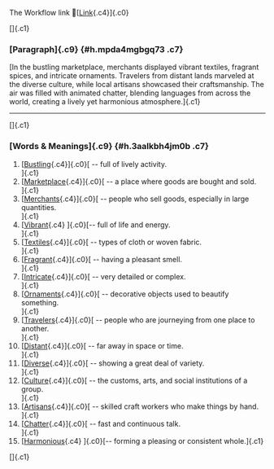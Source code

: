 The Workflow link
👏[[Link](https://www.google.com/url?q=http://www.google.com&sa=D&source=editors&ust=1756027500118232&usg=AOvVaw21w6fj-2g3wgEMcHEWmbm_){.c4}]{.c0}

[]{.c1}

### [Paragraph]{.c9} {#h.mpda4mgbgq73 .c7}

[In the bustling marketplace, merchants displayed vibrant textiles,
fragrant spices, and intricate ornaments. Travelers from distant lands
marveled at the diverse culture, while local artisans showcased their
craftsmanship. The air was filled with animated chatter, blending
languages from across the world, creating a lively yet harmonious
atmosphere.]{.c1}

------------------------------------------------------------------------

[]{.c1}

### [Words & Meanings]{.c9} {#h.3aalkbh4jm0b .c7}

1.  [[Bustling](https://www.google.com/url?q=http://www.google.com&sa=D&source=editors&ust=1756027500118950&usg=AOvVaw3Hmgrn3heNDesRqXdfKpbY){.c4}]{.c0}[ --
    full of lively activity.\
    ]{.c1}
2.  [[Marketplace](https://www.google.com/url?q=http://www.google.com&sa=D&source=editors&ust=1756027500119081&usg=AOvVaw0iX39tDE87PDsqjXuF6Pye){.c4}]{.c0}[ --
    a place where goods are bought and sold.\
    ]{.c1}
3.  [[Merchants](https://www.google.com/url?q=http://www.google.com&sa=D&source=editors&ust=1756027500119230&usg=AOvVaw1rMpl6prd0jbQp5xC61_8c){.c4}]{.c0}[ --
    people who sell goods, especially in large quantities.\
    ]{.c1}
4.  [[Vibrant](https://www.google.com/url?q=http://www.google.com&sa=D&source=editors&ust=1756027500119361&usg=AOvVaw35sHyzrx8bNMUiX9xTJPni){.c4}
    ]{.c0}[-- full of life and energy.\
    ]{.c1}
5.  [[Textiles](https://www.google.com/url?q=http://www.google.com&sa=D&source=editors&ust=1756027500119465&usg=AOvVaw3ujQc1H-tuOUeiL6P28aMW){.c4}]{.c0}[ --
    types of cloth or woven fabric.\
    ]{.c1}
6.  [[Fragrant](https://www.google.com/url?q=http://www.google.com&sa=D&source=editors&ust=1756027500119593&usg=AOvVaw3uRgNF98CLICXEWB1EXnYu){.c4}]{.c0}[ --
    having a pleasant smell.\
    ]{.c1}
7.  [[Intricate](https://www.google.com/url?q=http://www.google.com&sa=D&source=editors&ust=1756027500119721&usg=AOvVaw0LQKwA98VQAAjk38vTr53m){.c4}]{.c0}[ --
    very detailed or complex.\
    ]{.c1}
8.  [[Ornaments](https://www.google.com/url?q=http://www.google.com&sa=D&source=editors&ust=1756027500119828&usg=AOvVaw3WnJEtmYKpbcZTl-wy2OjW){.c4}]{.c0}[ --
    decorative objects used to beautify something.\
    ]{.c1}
9.  [[Travelers](https://www.google.com/url?q=http://www.google.com&sa=D&source=editors&ust=1756027500119974&usg=AOvVaw0jz-ju_AJ10lRs2nf66_z8){.c4}]{.c0}[ --
    people who are journeying from one place to another.\
    ]{.c1}
10. [[Distant](https://www.google.com/url?q=http://www.google.com&sa=D&source=editors&ust=1756027500120116&usg=AOvVaw3ZB3HZN27OQcRsoSCjrbQk){.c4}]{.c0}[ --
    far away in space or time.\
    ]{.c1}
11. [[Diverse](https://www.google.com/url?q=http://www.google.com&sa=D&source=editors&ust=1756027500120230&usg=AOvVaw3wfHbSB_55l6VnWA8VGBxG){.c4}]{.c0}[ --
    showing a great deal of variety.\
    ]{.c1}
12. [[Culture](https://www.google.com/url?q=http://www.google.com&sa=D&source=editors&ust=1756027500120358&usg=AOvVaw2YA4I7DdluLVCQOqdqXJDp){.c4}]{.c0}[ --
    the customs, arts, and social institutions of a group.\
    ]{.c1}
13. [[Artisans](https://www.google.com/url?q=http://www.google.com&sa=D&source=editors&ust=1756027500120492&usg=AOvVaw2fnkumwX1I4aWeEWT3frTs){.c4}]{.c0}[ --
    skilled craft workers who make things by hand.\
    ]{.c1}
14. [[Chatter](https://www.google.com/url?q=http://www.google.com&sa=D&source=editors&ust=1756027500120636&usg=AOvVaw2Q1XdUu4qYE5Jj70dZoUk8){.c4}]{.c0}[ --
    fast and continuous talk.\
    ]{.c1}
15. [[Harmonious](https://www.google.com/url?q=http://www.google.com&sa=D&source=editors&ust=1756027500120784&usg=AOvVaw2cJZ7KiCRdo__HVdzN2DBQ){.c4}
    ]{.c0}[-- forming a pleasing or consistent whole.]{.c1}

[]{.c1}
